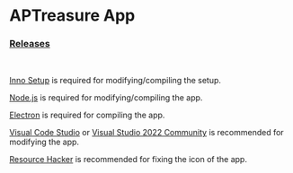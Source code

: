 # APTreasure App

### [Releases](https://github.com/APTreasure/APTreasure-App/releases)

<br>
 
[Inno Setup](https://jrsoftware.org/isinfo.php) is required for modifying/compiling the setup.
 
[Node.js](https://nodejs.org/en) is required for modifying/compiling the app.
 
[Electron](https://www.electronjs.org) is required for compiling the app.
 
[Visual Code Studio](https://code.visualstudio.com) or [Visual Studio 2022 Community](https://visualstudio.microsoft.com/vs/community/) is recommended for modifying the app.
 
[Resource Hacker](https://www.angusj.com/resourcehacker/) is recommended for fixing the icon of the app.
